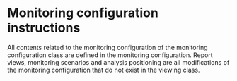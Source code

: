 # Monitoring configuration instructions

All contents related to the monitoring configuration of the monitoring configuration class are defined in the monitoring configuration. Report views, monitoring scenarios and analysis positioning are all modifications of the monitoring configuration that do not exist in the viewing class.